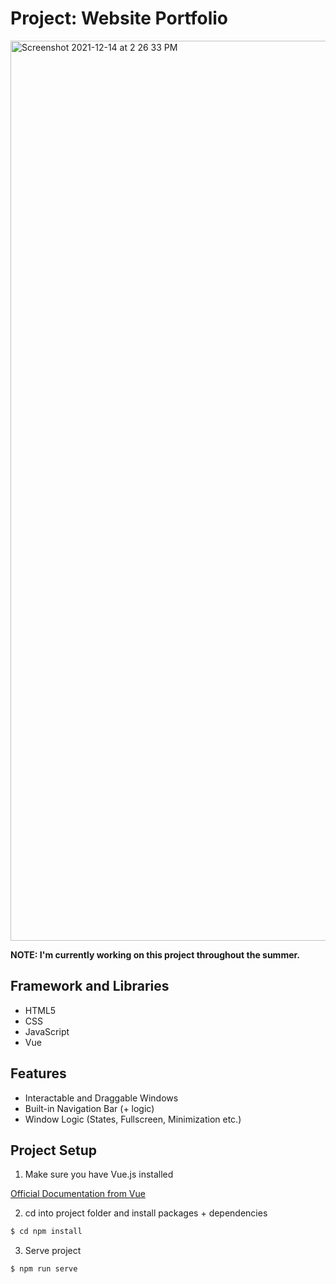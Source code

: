 # Project: Website Portfolio

<img width="1440" alt="Screenshot 2021-12-14 at 2 26 33 PM" src="https://user-images.githubusercontent.com/65518883/184549960-f78a1ba0-d6dd-4aff-9b9d-abb74518ec8d.png">

<b>NOTE: I'm currently working on this project throughout the summer.</b>

## Framework and Libraries
<ul>
  <li>HTML5</li>
  <li>CSS</li>
  <li>JavaScript</li>
  <li>Vue</li>
</ul>

## Features
- Interactable and Draggable Windows
- Built-in Navigation Bar (+ logic)
- Window Logic (States, Fullscreen, Minimization etc.)


## Project Setup
1. Make sure you have Vue.js installed 

[Official Documentation from Vue](https://vuejs.org/v2/guide/installation.html)

2. cd into project folder and install packages + dependencies


```bash
$ cd npm install
```

3. Serve project

```bash
$ npm run serve
```


